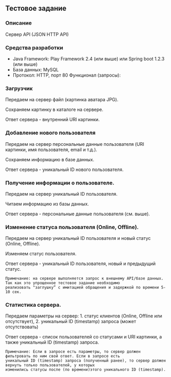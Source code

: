 ## Тестовое задание

### Описание

Сервер API (JSON HTTP API)

### Средства разработки

- Java Framework: Play Framework 2.4 (или выше) или Spring boot 1.2.3 (или выше)
- База данных: MySQL
- Протокол: HTTP, порт 80 Функционал (запросы):


### Загрузчик

Передаем на сервер файл (картинка аватара JPG).

Сохраняем картинку в каталоге на сервере.

Ответ сервера - внутренний URI картинки.

### Добавление нового пользователя

Передаем на сервер персональные данные пользователя (URI картинки, имя пользователя, email и т.д.).

Сохраняем информацию в базе данных.

Ответ сервера - уникальный ID нового пользователя.

### Получение информации о пользователе.

Передаем на сервер уникальный ID пользователя.

Читаем информацию из базы данных.

Ответ сервера - персональные данные пользователя (см. выше).

### Изменение статуса пользователя (Online, Offline).

Передаем на сервер уникальный ID пользователя и новый статус (Online, Offline).

Изменяем статус пользователя.

Ответ сервера - уникальный ID пользователя, новый и предыдущий статус.

    Примечание: на сервере выполняется запрос к внешнему API/базе данных. Так как это упрощенное тестовое задание необходимо
    реализовать "заглушку” с имитацией обращения и задержкой по времени 5-10 сек.

### Статистика сервера.

Передаем параметры на сервер: 1. статус клиентов (Online, Offline или отсутствует), 2. уникальный ID (timestamp)
запроса (может отсутствовать)

Ответ сервера - список пользователей со статусами и URI картинки, а также уникальный ID (timestamp) запроса.

    Примечание: Если в запросе есть параметры, то сервер должен фильтровать по ним свой ответ. Если в запросе есть
    уникальный ID (timestamp) запроса (полученный ранее), то сервер должен вернуть только пользователей, у которых
    изменились статусы после (по времени)этого уникального ID (timestamp).